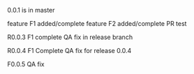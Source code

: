 0.0.1 is in master 

feature F1 added/complete
feature F2 added/complete
 PR test 


R0.0.3
F1 complete
QA fix in release branch

R0.0.4
F1 Complete
QA fix for release 0.0.4

F0.0.5
QA fix 